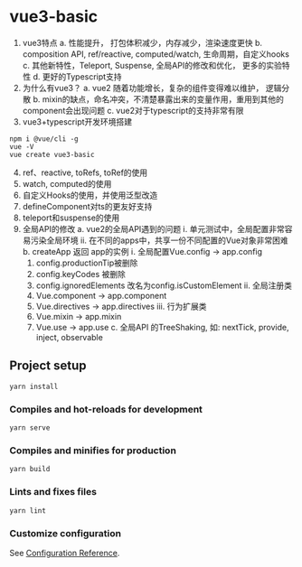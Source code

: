# vue3-basic

1. vue3特点
  a. 性能提升， 打包体积减少，内存减少，渲染速度更快
  b. composition API, ref/reactive, computed/watch, 生命周期，自定义hooks
  c. 其他新特性，Teleport, Suspense, 全局API的修改和优化， 更多的实验特性
  d. 更好的Typescript支持
2. 为什么有vue3？
  a. vue2 随着功能增长，复杂的组件变得难以维护， 逻辑分散
  b. mixin的缺点，命名冲突，不清楚暴露出来的变量作用，重用到其他的component会出现问题
  c. vue2对于typescript的支持非常有限
3. vue3+typescript开发环境搭建
  ```
  npm i @vue/cli -g
  vue -V
  vue create vue3-basic
  ```
4. ref、reactive, toRefs, toRef的使用
5. watch, computed的使用
6. 自定义Hooks的使用，并使用泛型改造
7. defineComponent对ts的更友好支持
8. teleport和suspense的使用  
9. 全局API的修改
  a. vue2的全局API遇到的问题
    ⅰ. 单元测试中，全局配置非常容易污染全局环境
    ⅱ. 在不同的apps中，共享一份不同配置的Vue对象非常困难
  b. createApp 返回 app的实例
    ⅰ. 全局配置Vue.config -> app.config
      1. config.productionTip被删除
      2. config.keyCodes 被删除
      3. config.ignoredElements 改名为config.isCustomElement
    ⅱ. 全局注册类
      1. Vue.component -> app.component
      2. Vue.directives -> app.directives
    ⅲ. 行为扩展类
      1. Vue.mixin -> app.mixin
      2. Vue.use -> app.use
  c. 全局API 的TreeShaking,  如: nextTick, provide, inject, observable


## Project setup
```
yarn install
```

### Compiles and hot-reloads for development
```
yarn serve
```

### Compiles and minifies for production
```
yarn build
```

### Lints and fixes files
```
yarn lint
```

### Customize configuration
See [Configuration Reference](https://cli.vuejs.org/config/).
